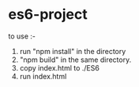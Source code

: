 # es6-project

to use :-
1) run "npm install" in the directory
2) "npm build" in the same directory.
3) copy index.html to ./ES6
4) run index.html
